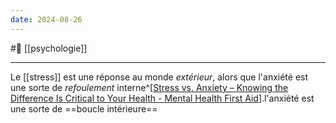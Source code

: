 ```yaml
---
date: 2024-08-26
---
```

#🌱 [[psychologie]] 

---
Le [[stress]] est une réponse au monde *extérieur*, alors que l'anxiété est une sorte de *refoulement* interne^[[Stress vs. Anxiety – Knowing the Difference Is Critical to Your Health - Mental Health First Aid](https://www.mentalhealthfirstaid.org/external/2018/06/stress-vs-anxiety/#:~:text=Stress%20is%20a%20common%20trigger,symptom%20of%20anxiety%2C%20not%20stress.)].l'anxiété est une sorte de ==boucle intérieure== 